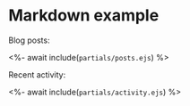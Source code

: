 # Markdown example

Blog posts:

<%- await include(`partials/posts.ejs`) %>

Recent activity:

<%- await include(`partials/activity.ejs`) %>
